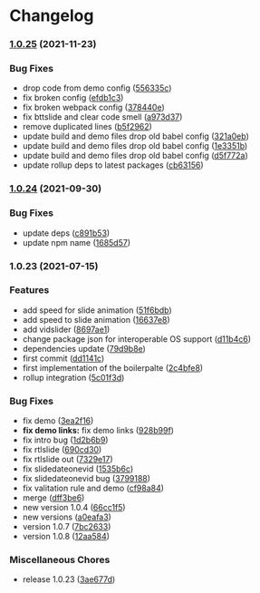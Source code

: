 # Changelog

### [1.0.25](https://www.github.com/donkeyclip/motorcortex-slides/compare/v1.0.24...v1.0.25) (2021-11-23)


### Bug Fixes

* drop code from demo config ([556335c](https://www.github.com/donkeyclip/motorcortex-slides/commit/556335cf25a8b274cf8bc0ea50b0385a732ee6af))
* fix broken config ([efdb1c3](https://www.github.com/donkeyclip/motorcortex-slides/commit/efdb1c352ec6b9e610ab6551cdb2ce6d2ba4d394))
* fix broken webpack config ([378440e](https://www.github.com/donkeyclip/motorcortex-slides/commit/378440e75f8f2e40b93d87fa5ef82ac01b85f906))
* fix bttslide and clear code smell ([a973d37](https://www.github.com/donkeyclip/motorcortex-slides/commit/a973d37ab4eef9a06c599ec5e0e90e2c5684d57b))
* remove duplicated lines ([b5f2962](https://www.github.com/donkeyclip/motorcortex-slides/commit/b5f29620c1fa59cb86448dd1bf2e3d5de93e70c3))
* update build and demo files drop old babel config ([321a0eb](https://www.github.com/donkeyclip/motorcortex-slides/commit/321a0ebba8984ef5ffbf4f67644a79e4b707bdac))
* update build and demo files drop old babel config ([1e3351b](https://www.github.com/donkeyclip/motorcortex-slides/commit/1e3351b89e0374bc2e638616196577ea2a30735d))
* update build and demo files drop old babel config ([d5f772a](https://www.github.com/donkeyclip/motorcortex-slides/commit/d5f772a46a6a2eeddbfce3f1ebc661924b042125))
* update rollup deps to latest packages ([cb63156](https://www.github.com/donkeyclip/motorcortex-slides/commit/cb631568cb4b38fc73ef8e97d904705e5b38354c))

### [1.0.24](https://www.github.com/donkeyclip/motorcortex-slides/compare/v1.0.23...v1.0.24) (2021-09-30)


### Bug Fixes

* update deps ([c891b53](https://www.github.com/donkeyclip/motorcortex-slides/commit/c891b53dec34b93b0a5556a2437a8d734f71b32c))
* update npm name ([1685d57](https://www.github.com/donkeyclip/motorcortex-slides/commit/1685d57b3f6161618e9e80e585b948508d1b7459))

### 1.0.23 (2021-07-15)


### Features

* add speed for slide animation ([51f6bdb](https://www.github.com/kissmybutton/motorcortex-slides/commit/51f6bdbcd06133c2b7b03aaac8f9c589dc6a4c53))
* add speed to slide animation ([16637e8](https://www.github.com/kissmybutton/motorcortex-slides/commit/16637e854621c06085eff2c98fa7df69ba2ded11))
* add vidslider ([8697ae1](https://www.github.com/kissmybutton/motorcortex-slides/commit/8697ae15eb013a32cca9d5453ae500a06c0ff68f))
* change package json for interoperable OS support ([d11b4c6](https://www.github.com/kissmybutton/motorcortex-slides/commit/d11b4c626bc9ecbfdb6c7f67d1e862f0de5fc69b))
* dependencies update ([79d9b8e](https://www.github.com/kissmybutton/motorcortex-slides/commit/79d9b8e0d06478228f02266f5cedda3ce9e48d50))
* first commit ([dd1141c](https://www.github.com/kissmybutton/motorcortex-slides/commit/dd1141cca3b24d756e9e57c1703c55f77c9b5233))
* first implementation of the boilerpalte ([2c4bfe8](https://www.github.com/kissmybutton/motorcortex-slides/commit/2c4bfe85e42ca7917792dc8dfba9ad67c8cd5bc6))
* rollup integration ([5c01f3d](https://www.github.com/kissmybutton/motorcortex-slides/commit/5c01f3d9dfe13757bc33e19d6d7aba82cd8e7f75))


### Bug Fixes

* fix demo ([3ea2f16](https://www.github.com/kissmybutton/motorcortex-slides/commit/3ea2f16af5a62ab648c1120aedad720653de885c))
* **fix demo links:** fix demo links ([928b99f](https://www.github.com/kissmybutton/motorcortex-slides/commit/928b99f9999715b1a108ba024d8d6590fbc4a49b))
* fix intro bug ([1d2b6b9](https://www.github.com/kissmybutton/motorcortex-slides/commit/1d2b6b9811598ebaaf31e4ea218b3cb435df2f2a))
* fix rtlslide ([690cd30](https://www.github.com/kissmybutton/motorcortex-slides/commit/690cd3072aaa52766e04dc949b3612a086df38e9))
* fix rtlslide out ([7329e17](https://www.github.com/kissmybutton/motorcortex-slides/commit/7329e1725a2f41e4aebaf35f9f337e663b56c418))
* fix slidedateonevid ([1535b6c](https://www.github.com/kissmybutton/motorcortex-slides/commit/1535b6cb7df17104ff81e33b4a9ddc9f83e1313f))
* fix slidedateonevid bug ([3799188](https://www.github.com/kissmybutton/motorcortex-slides/commit/3799188faefdb259fe0402aa386a813f12d33976))
* fix valitation rule and demo ([cf98a84](https://www.github.com/kissmybutton/motorcortex-slides/commit/cf98a84261af64b76fedc3c948d638c24b20608c))
* merge ([dff3be6](https://www.github.com/kissmybutton/motorcortex-slides/commit/dff3be6e1dc391fedb40095e35d7e1744c184a8a))
* new version 1.0.4 ([66cc1f5](https://www.github.com/kissmybutton/motorcortex-slides/commit/66cc1f53d5ef44484842f55827aec3e17f481e8b))
* new versions ([a0eafa3](https://www.github.com/kissmybutton/motorcortex-slides/commit/a0eafa38e33bda28f24c4f13fdf8a97912d5fa86))
* version 1.0.7 ([7bc2633](https://www.github.com/kissmybutton/motorcortex-slides/commit/7bc2633b824de26597864673617b1bf2c93f59a9))
* version 1.0.8 ([12aa584](https://www.github.com/kissmybutton/motorcortex-slides/commit/12aa58431a1d5be37236ed80fdf3a8313f8927e3))


### Miscellaneous Chores

* release 1.0.23 ([3ae677d](https://www.github.com/kissmybutton/motorcortex-slides/commit/3ae677dc53b881e9ba1a6b01065778cf88d2c416))
